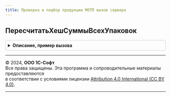 ```yaml
---
title: Проверка и подбор продукции МОТП вызов сервера
---
```



## ПересчитатьХешСуммыВсехУпаковок
<details style="margin: 1em 0; padding: 0.5em; border: 1px solid #ccc; border-radius: 6px;">

<summary style="font-weight: bold; cursor: pointer;">Описание, пример вызова</summary>

```bsl

// Получает данные по хеш суммам для переданных упаковок. Возвращает таблицу с идентификаторами строк, требующих перемаркировки
//
// Параметры:
//	СтрокиДерева - Массив - содержит структуры с данными упаковок, для которых требуется получить хеш сумму:
//		* ИдентификаторСтроки - Число - идентификатор строки дерева маркируемой продукции
//		* ТипУпаковки - ПеречислениеСсылка.ТипыУпаковок - тип упаковки строки дерева маркируемой продукции
//		* СтатусПроверки - ПеречислениеСсылка.СтатусыПроверкиИПодбораИС - статус проверки строки дерева маркируемой продукции
//		* Штрихкод - Строка - значение штрихкода строки дерева маркируемой продукции
//		* ХешСумма - Строка - рассчитываемая хеш-сумма строки дерева маркируемой продукции
//		* ПодчиненныеСтроки - Массив - дочерние строки строки дерева маркируемой продукции
//	ПараметрыСканирования - См. ШтрихкодированиеОбщегоНазначенияИСКлиент.ПараметрыСканирования
//
// Возвращаемое значение:
//	Массив из Структура - содержит структуры с данными строк, для которых требуется перемаркировка
//		* ИдентификаторВДереве - Число - идентификатор строки дерева маркируемой продукции
//		* ТребуетсяПеремаркировка - Булево - признак необходимости перемаркировки
//
Функция ПересчитатьХешСуммыВсехУпаковок(СтрокиДерева, ПараметрыСканирования = Неопределено) Экспорт
```

Пример вызова
```bsl
Результат = ПроверкаИПодборПродукцииМОТПВызовСервера.ПересчитатьХешСуммыВсехУпаковок(СтрокиДерева, ПараметрыСканирования);
```
</details>

---

© 2024, **ООО 1С-Софт**  
Все права защищены. Эта программа и сопроводительные материалы предоставляются  
в соответствии с условиями лицензии [Attribution 4.0 International (CC BY 4.0)](https://creativecommons.org/licenses/by/4.0/legalcode).

---
